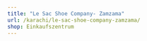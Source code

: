 ```yaml
---
title: "Le Sac Shoe Company- Zamzama"
url: /karachi/le-sac-shoe-company-zamzama/
shop: Einkaufszentrum
---
```

